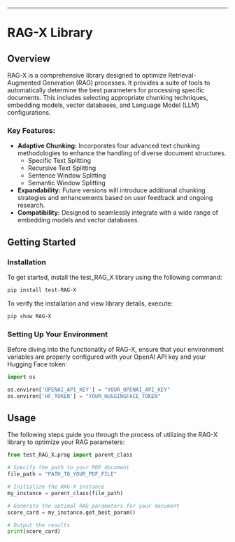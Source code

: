 
---

# RAG-X Library

## Overview

RAG-X is a comprehensive library designed to optimize Retrieval-Augmented Generation (RAG) processes. It provides a suite of tools to automatically determine the best parameters for processing specific documents. This includes selecting appropriate chunking techniques, embedding models, vector databases, and Language Model (LLM) configurations.

### Key Features:
- **Adaptive Chunking:** Incorporates four advanced text chunking methodologies to enhance the handling of diverse document structures.
  - Specific Text Splitting
  - Recursive Text Splitting
  - Sentence Window Splitting
  - Semantic Window Splitting
- **Expandability:** Future versions will introduce additional chunking strategies and enhancements based on user feedback and ongoing research.
- **Compatibility:** Designed to seamlessly integrate with a wide range of embedding models and vector databases.

## Getting Started

### Installation

To get started, install the test_RAG_X library using the following command:

```bash
pip install test-RAG-X
```

To verify the installation and view library details, execute:

```bash
pip show RAG-X
```

### Setting Up Your Environment

Before diving into the functionality of RAG-X, ensure that your environment variables are properly configured with your OpenAI API key and your Hugging Face token:

```python
import os

os.environ['OPENAI_API_KEY'] = "YOUR_OPENAI_API_KEY"
os.environ['HF_TOKEN'] = "YOUR_HUGGINGFACE_TOKEN"
```

## Usage

The following steps guide you through the process of utilizing the RAG-X library to optimize your RAG parameters:

```python
from test_RAG_X.prag import parent_class

# Specify the path to your PDF document
file_path = "PATH_TO_YOUR_PDF_FILE"

# Initialize the RAG-X instance
my_instance = parent_class(file_path)

# Generate the optimal RAG parameters for your document
score_card = my_instance.get_best_param()

# Output the results
print(score_card)
```

